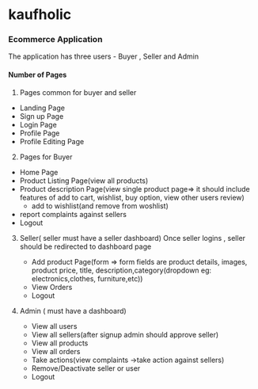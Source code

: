 # kaufholic

### Ecommerce Application

The application has three users - Buyer , Seller and Admin

#### Number of Pages 

1. Pages common for buyer and seller

  - Landing Page
  - Sign up Page
  - Login Page
  - Profile Page
  - Profile Editing Page

2. Pages for Buyer

  - Home Page
  - Product Listing Page(view all products)
  - Product description Page(view single product page=> it should include features of add to cart, wishlist, buy option, view other users review)
    - add to wishlist(and remove from woshlist)
  - report complaints against sellers
  - Logout

3. Seller( seller must have a seller dashboard)
   Once seller logins , seller should be redirected to dashboard page
   - Add product Page(form => form fields are product details, images,
     product price, title, description,category(dropdown eg: electronics,clothes, furniture,etc))
   - View Orders
   - Logout

4. Admin ( must have a dashboard)

   - View all users
   - View all sellers(after signup admin should approve seller)
   - View all products
   - View all orders
   - Take actions(view complaints ->take action against sellers)
   - Remove/Deactivate seller or user
   - Logout
